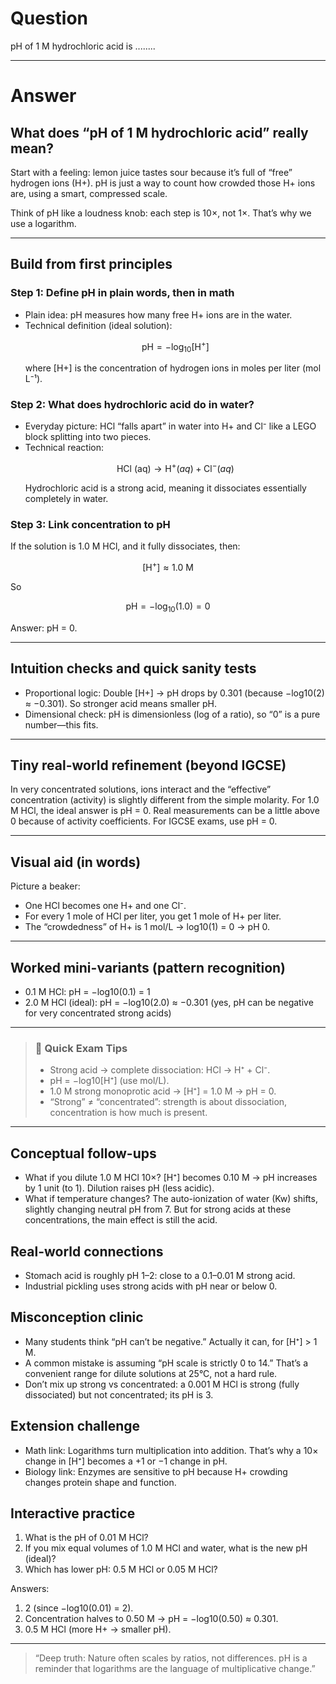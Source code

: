 # Question
pH of 1 M hydrochloric acid is ........

---
# Answer


## What does “pH of 1 M hydrochloric acid” really mean?

Start with a feeling: lemon juice tastes sour because it’s full of “free” hydrogen ions (H+). pH is just a way to count how crowded those H+ ions are, using a smart, compressed scale.

Think of pH like a loudness knob: each step is 10×, not 1×. That’s why we use a logarithm.

---

## Build from first principles

### Step 1: Define pH in plain words, then in math
- Plain idea: pH measures how many free H+ ions are in the water.
- Technical definition (ideal solution):
  ```math
  \text{pH} = -\log_{10} [\text{H}^+]
  ```
  where [H+] is the concentration of hydrogen ions in moles per liter (mol L⁻¹).

### Step 2: What does hydrochloric acid do in water?
- Everyday picture: HCl “falls apart” in water into H+ and Cl⁻ like a LEGO block splitting into two pieces.
- Technical reaction:
  ```math
  \text{HCl (aq)} \rightarrow \text{H}^+ (aq) + \text{Cl}^- (aq)
  ```
  Hydrochloric acid is a strong acid, meaning it dissociates essentially completely in water.

### Step 3: Link concentration to pH
If the solution is 1.0 M HCl, and it fully dissociates, then:
```math
[\text{H}^+] \approx 1.0 \text{ M}
```
So
```math
\text{pH} = -\log_{10}(1.0) = 0
```

Answer: pH = 0.

---

## Intuition checks and quick sanity tests

- Proportional logic: Double [H+] → pH drops by 0.301 (because −log10(2) ≈ −0.301). So stronger acid means smaller pH.
- Dimensional check: pH is dimensionless (log of a ratio), so “0” is a pure number—this fits.

---

## Tiny real-world refinement (beyond IGCSE)
In very concentrated solutions, ions interact and the “effective” concentration (activity) is slightly different from the simple molarity. For 1.0 M HCl, the ideal answer is pH = 0. Real measurements can be a little above 0 because of activity coefficients. For IGCSE exams, use pH = 0.

---

## Visual aid (in words)
Picture a beaker:
- One HCl becomes one H+ and one Cl⁻.
- For every 1 mole of HCl per liter, you get 1 mole of H+ per liter.
- The “crowdedness” of H+ is 1 mol/L → log10(1) = 0 → pH 0.

---

## Worked mini-variants (pattern recognition)
- 0.1 M HCl: pH = −log10(0.1) = 1
- 2.0 M HCl (ideal): pH = −log10(2.0) ≈ −0.301 (yes, pH can be negative for very concentrated strong acids)

---

> ### 🧠 Quick Exam Tips
> - Strong acid → complete dissociation: HCl → H⁺ + Cl⁻.
> - pH = −log10[H⁺] (use mol/L).
> - 1.0 M strong monoprotic acid → [H⁺] = 1.0 M → pH = 0.
> - “Strong” ≠ “concentrated”: strength is about dissociation, concentration is how much is present.

---

## Conceptual follow-ups
- What if you dilute 1.0 M HCl 10×? [H⁺] becomes 0.10 M → pH increases by 1 unit (to 1). Dilution raises pH (less acidic).
- What if temperature changes? The auto-ionization of water (Kw) shifts, slightly changing neutral pH from 7. But for strong acids at these concentrations, the main effect is still the acid.

## Real-world connections
- Stomach acid is roughly pH 1–2: close to a 0.1–0.01 M strong acid.
- Industrial pickling uses strong acids with pH near or below 0.

## Misconception clinic
- Many students think “pH can’t be negative.” Actually it can, for [H⁺] > 1 M.
- A common mistake is assuming “pH scale is strictly 0 to 14.” That’s a convenient range for dilute solutions at 25°C, not a hard rule.
- Don’t mix up strong vs concentrated: a 0.001 M HCl is strong (fully dissociated) but not concentrated; its pH is 3.

## Extension challenge
- Math link: Logarithms turn multiplication into addition. That’s why a 10× change in [H⁺] becomes a +1 or −1 change in pH.
- Biology link: Enzymes are sensitive to pH because H+ crowding changes protein shape and function.

## Interactive practice
1) What is the pH of 0.01 M HCl?  
2) If you mix equal volumes of 1.0 M HCl and water, what is the new pH (ideal)?  
3) Which has lower pH: 0.5 M HCl or 0.05 M HCl?

Answers:
1) 2 (since −log10(0.01) = 2).  
2) Concentration halves to 0.50 M → pH = −log10(0.50) ≈ 0.301.  
3) 0.5 M HCl (more H+ → smaller pH).

---

> “Deep truth: Nature often scales by ratios, not differences. pH is a reminder that logarithms are the language of multiplicative change.”